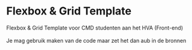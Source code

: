 # Flexbox & Grid Template
Flexbox & Grid Template voor CMD studenten aan het HVA (Front-end)<br><br>
Je mag gebruik maken van de code maar zet het dan aub in de bronnen

